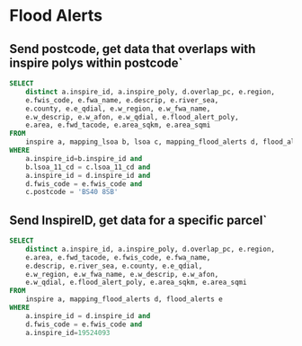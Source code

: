 # Flood Alerts

## Send postcode, get data that overlaps with inspire polys within postcode`
  
```sql
SELECT
	distinct a.inspire_id, a.inspire_poly, d.overlap_pc, e.region,
	e.fwis_code, e.fwa_name, e.descrip, e.river_sea,
	e.county, e.e_qdial, e.w_region, e.w_fwa_name,
	e.w_descrip, e.w_afon, e.w_qdial, e.flood_alert_poly,
	e.area, e.fwd_tacode, e.area_sqkm, e.area_sqmi 
FROM
	inspire a, mapping_lsoa b, lsoa c, mapping_flood_alerts d, flood_alerts e
WHERE
	a.inspire_id=b.inspire_id and
	b.lsoa_11_cd = c.lsoa_11_cd and
	a.inspire_id = d.inspire_id and
	d.fwis_code = e.fwis_code and
	c.postcode = 'BS40 8SB'
```
  
## Send InspireID, get  data for a specific parcel`
  
```sql
SELECT
	distinct a.inspire_id, a.inspire_poly, d.overlap_pc, e.region,
	e.area, e.fwd_tacode, e.fwis_code, e.fwa_name,
	e.descrip, e.river_sea, e.county, e.e_qdial,
	e.w_region, e.w_fwa_name, e.w_descrip, e.w_afon,
	e.w_qdial, e.flood_alert_poly, e.area_sqkm, e.area_sqmi
FROM
	inspire a, mapping_flood_alerts d, flood_alerts e
WHERE
	a.inspire_id = d.inspire_id and
	d.fwis_code = e.fwis_code and
	a.inspire_id=19524093
```